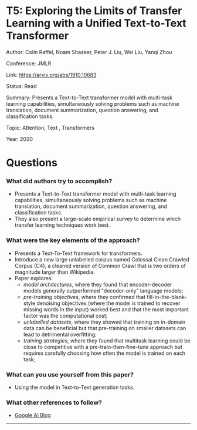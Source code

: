 # T5: Exploring the Limits of Transfer Learning with a Unified Text-to-Text Transformer
Author: Colin Raffel, Noam Shazeer, Peter J. Liu, Wei Liu, Yanqi Zhou

Conference: JMLR

Link: https://arxiv.org/abs/1910.10683

Status: Read

Summary: Presents a Text-to-Text transformer model with multi-task learning capabilities, simultaneously solving problems such as machine translation, document summarization, question answering, and classification tasks.

Topic: Attention, Text , Transformers

Year: 2020

# Questions

### What did authors try to accomplish?

- Presents a Text-to-Text transformer model with multi-task learning capabilities, simultaneously solving problems such as machine translation, document summarization, question answering, and classification tasks.
- They also present a large-scale empirical survey to determine which transfer learning techniques work best.

### What were the key elements of the approach?

- Presents a Text-To-Text framework for transformers.
- Introduce a new large unlabelled corpus named Colossal Clean Crawled Corpus (C4), a cleaned version of Common Crawl that is two orders of magnitude larger than Wikipedia.
- Paper explores:
    - *model architectures*, where they found that encoder-decoder models generally outperformed "decoder-only" language models;
    - *pre-training objectives*, where they confirmed that fill-in-the-blank-style denoising objectives (where the model is trained to recover missing words in the input) worked best and that the most important factor was the computational cost;
    - *unlabelled datasets*, where they showed that training on in-domain data can be beneficial but that pre-training on smaller datasets can lead to detrimental overfitting;
    - *training strategies*, where they found that multitask learning could be close to competitive with a pre-train-then-fine-tune approach but requires carefully choosing how often the model is trained on each task;

### What can you use yourself from this paper?

- Using the model in Text-to-Text generation tasks.

### What other references to follow?

- [Google AI Blog](https://ai.googleblog.com/2020/02/exploring-transfer-learning-with-t5.html)

---